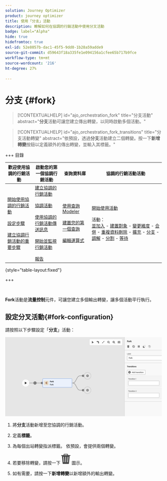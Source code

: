 ```yaml
---
solution: Journey Optimizer
product: journey optimizer
title: 使用「分支」活動
description: 瞭解如何在協調的行銷活動中使用分叉活動
badge: label="Alpha"
hide: true
hidefromtoc: true
exl-id: 52e8057b-dac1-45f5-9dd0-1b28a59adde9
source-git-commit: d59643f18a335fe1e094156a1cfee65b717b9fce
workflow-type: tm+mt
source-wordcount: '216'
ht-degree: 27%

---
```


# 分支 {#fork}

>[!CONTEXTUALHELP]
>id="ajo_orchestration_fork"
>title="分支活動"
>abstract="**分支**&#x200B;活動可讓您建立傳出轉變，以同時啟動多個活動。"

>[!CONTEXTUALHELP]
>id="ajo_orchestration_fork_transitions"
>title="分支活動轉變"
>abstract="依預設，透過&#x200B;**分支**&#x200B;活動建立二個轉變。按一下&#x200B;**新增轉變**&#x200B;按鈕以定義額外的傳出轉變，並輸入其標籤。"

+++ 目錄

| 歡迎使用協調的行銷活動 | 啟動您的第一個協調行銷活動 | 查詢資料庫 | 協調的行銷活動活動 |
|---|---|---|---|
| [開始使用協調的行銷活動](../gs-orchestrated-campaigns.md)<br/><br/>[設定步驟](../configuration-steps.md)<br/><br/>[建立協調行銷活動的重要步驟](../gs-campaign-creation.md) | [建立協調的行銷活動](../create-orchestrated-campaign.md)<br/><br/>[協調活動](../orchestrate-activities.md)<br/><br/>[使用協調的行銷活動傳送訊息](../send-messages.md)<br/><br/>[開始並監視行銷活動](../start-monitor-campaigns.md)<br/><br/>[報告](../reporting-campaigns.md) | [使用查詢Modeler](../orchestrated-rule-builder.md)<br/><br/>[建置您的第一個查詢](../build-query.md)<br/><br/>[編輯運算式](../edit-expressions.md) | [開始使用活動](about-activities.md)<br/><br/>活動：<br/>[並加入](and-join.md) - [建置對象](build-audience.md) - [變更維度](change-dimension.md) - [合併](combine.md) - [重複資料刪除](deduplication.md) - [擴充](enrichment.md) - [分支](fork.md) - [調解](reconciliation.md) - [分割](split.md) - [等待](wait.md) |

{style="table-layout:fixed"}

+++

<br/>

**Fork**&#x200B;活動是&#x200B;**流量控制**&#x200B;元件，可讓您建立多個輸出轉變，讓多個活動平行執行。

## 設定分叉活動{#fork-configuration}

請按照以下步驟設定「**分支**」活動：

![](../assets/workflow-fork.png)

1. 將&#x200B;**分支**&#x200B;活動新增至您協調的行銷活動。

1. 定義&#x200B;**標籤**。

1. 為每個出站轉變指派標籤。 依預設，會提供兩個轉變。

1. 若要移除轉變，請按一下![](../assets/do-not-localize/Smock_Delete_18_N.svg)圖示。

1. 如有需要，請按一下&#x200B;**新增轉變**&#x200B;以新增額外的輸出轉變。
